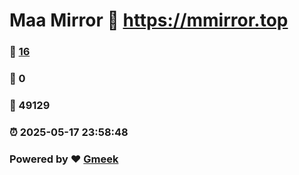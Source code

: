 # Maa Mirror :link: https://mmirror.top 
### :page_facing_up: [16](https://mmirror.top/tag.html) 
### :speech_balloon: 0 
### :hibiscus: 49129 
### :alarm_clock: 2025-05-17 23:58:48 
### Powered by :heart: [Gmeek](https://github.com/Meekdai/Gmeek)
